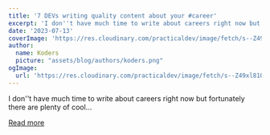 ```yaml
---
title: '7 DEVs writing quality content about your #career'
excerpt: 'I don''t have much time to write about careers right now but fortunately there are plenty of cool...'
date: '2023-07-13'
coverImage: 'https://res.cloudinary.com/practicaldev/image/fetch/s--Z49xl81Q--/c_imagga_scale,f_auto,fl_progressive,h_420,q_auto,w_1000/https://dev-to-uploads.s3.amazonaws.com/uploads/articles/8hwgf0u9feiwyi8k5ye9.jpg'
author:
  name: Koders
  picture: "assets/blog/authors/koders.png"
ogImage:
  url: 'https://res.cloudinary.com/practicaldev/image/fetch/s--Z49xl81Q--/c_imagga_scale,f_auto,fl_progressive,h_420,q_auto,w_1000/https://dev-to-uploads.s3.amazonaws.com/uploads/articles/8hwgf0u9feiwyi8k5ye9.jpg'
---
```


I don''t have much time to write about careers right now but fortunately there are plenty of cool...

[Read more](https://dev.to/jmfayard/7-devs-writing-quality-content-about-your-career-96o)
